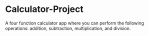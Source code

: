 # Calculator-Project
A four function calculator app where you can perform the following operations: addition, subtraction, multiplication, and division. 

